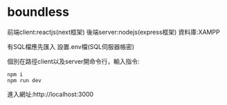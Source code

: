 # boundless

前端client:reactjs(next框架)
後端server:nodejs(express框架)
資料庫:XAMPP

有SQL檔應先匯入
設置.env檔(SQL伺服器帳密)

個別在路徑client以及server開命令行，輸入指令:
```
npm i
npm run dev
```

進入網址:http://localhost:3000
